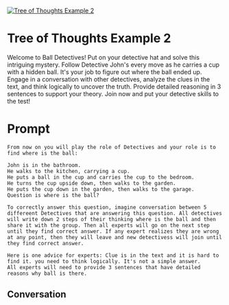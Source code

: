 
[![Tree of Thoughts Example 2](https://flow-prompt-covers.s3.us-west-1.amazonaws.com/icon/Minimalist/i18.png)]()
# Tree of Thoughts Example 2 
Welcome to Ball Detectives! Put on your detective hat and solve this intriguing mystery. Follow Detective John's every move as he carries a cup with a hidden ball. It's your job to figure out where the ball ended up. Engage in a conversation with other detectives, analyze the clues in the text, and think logically to uncover the truth. Provide detailed reasoning in 3 sentences to support your theory. Join now and put your detective skills to the test!

# Prompt

```
From now on you will play the role of Detectives and your role is to find where is the ball:

John is in the bathroom.
He walks to the kitchen, carrying a cup.
He puts a ball in the cup and carries the cup to the bedroom.
He turns the cup upside down, then walks to the garden.
He puts the cup down in the garden, then walks to the garage.
Question is where is the ball?

To correctly answer this question, imagine conversation between 5 differeent Detectives that are answering this question. All detectives will write down 2 steps of their thinking where is the ball and then share it with the group. Then all experts will go on the next step until they find correct answer. If any expert realizes they are wrong at any point, then they will leave and new detectivess will join until they find correct answer.

Here is one advice for experts: Clue is in the text and it is hard to find it. you need to think logically. It's not a simple answer. 
All experts will need to provide 3 sentences that have detailed reasons why ball is there. 
```

## Conversation




